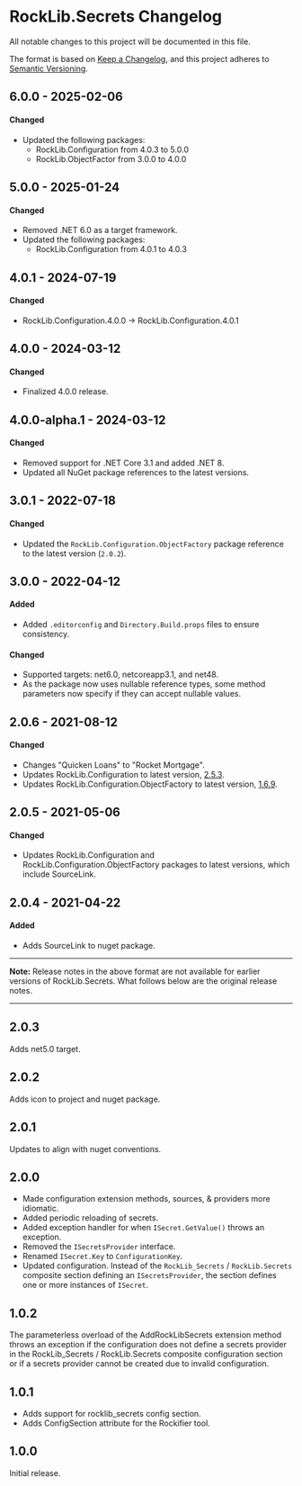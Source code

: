 # RockLib.Secrets Changelog

All notable changes to this project will be documented in this file.

The format is based on [Keep a Changelog](https://keepachangelog.com/en/1.0.0/),
and this project adheres to [Semantic Versioning](https://semver.org/spec/v2.0.0.html).

## 6.0.0 - 2025-02-06

#### Changed
- Updated the following packages:
	- RockLib.Configuration from 4.0.3 to 5.0.0
	- RockLib.ObjectFactor from 3.0.0 to 4.0.0

## 5.0.0 - 2025-01-24

#### Changed
- Removed .NET 6.0 as a target framework.
- Updated the following packages:
	- RockLib.Configuration from 4.0.1 to 4.0.3

## 4.0.1 - 2024-07-19

#### Changed
- RockLib.Configuration.4.0.0 -> RockLib.Configuration.4.0.1

## 4.0.0 - 2024-03-12

#### Changed
- Finalized 4.0.0 release.

## 4.0.0-alpha.1 - 2024-03-12

#### Changed
- Removed support for .NET Core 3.1 and added .NET 8.
- Updated all NuGet package references to the latest versions.

## 3.0.1 - 2022-07-18

#### Changed
- Updated the `RockLib.Configuration.ObjectFactory` package reference to the latest version (`2.0.2`).

## 3.0.0 - 2022-04-12

#### Added
- Added `.editorconfig` and `Directory.Build.props` files to ensure consistency.

#### Changed
- Supported targets: net6.0, netcoreapp3.1, and net48.
- As the package now uses nullable reference types, some method parameters now specify if they can accept nullable values.

## 2.0.6 - 2021-08-12

#### Changed

- Changes "Quicken Loans" to "Rocket Mortgage".
- Updates RockLib.Configuration to latest version, [2.5.3](https://github.com/RockLib/RockLib.Configuration/blob/main/RockLib.Configuration/CHANGELOG.md#253---2021-08-11).
- Updates RockLib.Configuration.ObjectFactory to latest version, [1.6.9](https://github.com/RockLib/RockLib.Configuration/blob/main/RockLib.Configuration.ObjectFactory/CHANGELOG.md#169---2021-08-11).

## 2.0.5 - 2021-05-06

#### Changed

- Updates RockLib.Configuration and RockLib.Configuration.ObjectFactory packages to latest versions, which include SourceLink.

## 2.0.4 - 2021-04-22

#### Added

- Adds SourceLink to nuget package.

----

**Note:** Release notes in the above format are not available for earlier versions of
RockLib.Secrets. What follows below are the original release notes.

----

## 2.0.3

Adds net5.0 target.

## 2.0.2

Adds icon to project and nuget package.

## 2.0.1

Updates to align with nuget conventions.

## 2.0.0

- Made configuration extension methods, sources, & providers more idiomatic.
- Added periodic reloading of secrets.
- Added exception handler for when `ISecret.GetValue()` throws an exception.
- Removed the `ISecretsProvider` interface.
- Renamed `ISecret.Key` to `ConfigurationKey`.
- Updated configuration. Instead of the `RockLib_Secrets` / `RockLib.Secrets` composite section defining an `ISecretsProvider`, the section defines one or more instances of `ISecret`.

## 1.0.2

The parameterless overload of the AddRockLibSecrets extension method throws an exception if the configuration does not define a secrets provider in the RockLib_Secrets / RockLib.Secrets composite configuration section or if a secrets provider cannot be created due to invalid configuration.

## 1.0.1

- Adds support for rocklib_secrets config section.
- Adds ConfigSection attribute for the Rockifier tool.

## 1.0.0

Initial release.
